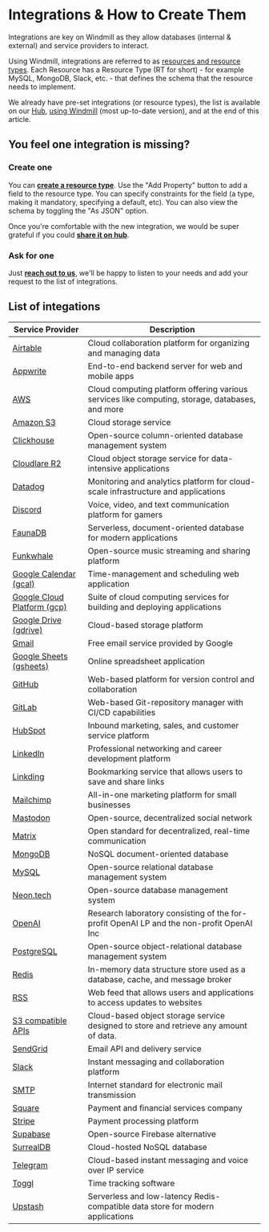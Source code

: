 # Integrations & How to Create Them

Integrations are key on Windmill as they allow databases (internal & external) and service providers to interact.

Using Windmill, integrations are referred to as [resources and resource types](../core_concepts/3_resources_and_types/index.md). Each Resource has a Resource Type (RT for short) - for example MySQL, MongoDB, Slack, etc. - that defines the schema that the resource needs to implement.

We already have pre-set integrations (or resource types), the list is available on our [Hub](https://hub.windmill.dev/resources), [using Windmill](https://docs.windmill.dev/docs/getting_started/how_to_use_windmill) (most up-to-date version), and at the end of this article.

## You feel one integration is missing?

### Create one

You can **[create a resource type](../core_concepts/3_resources_and_types/index.md#create-a-resource-type)**. Use the "Add Property" button to add a field to the resource type. You can specify constraints for the field (a type, making it mandatory, specifying a default, etc). You can also view the schema by toggling the "As JSON" option.

Once you're comfortable with the new integration, we would be super grateful if you could **[share it on hub](https://docs.windmill.dev/docs/misc/share_on_hub)**.

### Ask for one

Just **[reach out to us](../misc/6_getting_help/index.md)**, we'll be happy to listen to your needs and add your request to the list of integrations.


## List of integations

<!-- Add gdocs when validated -->

| Service Provider | Description |
| --- | --- |
| [Airtable](./airtable.md) | Cloud collaboration platform for organizing and managing data |
| [Appwrite](./appwrite.md) | End-to-end backend server for web and mobile apps |
| [AWS](./aws.md) | Cloud computing platform offering various services like computing, storage, databases, and more |
| [Amazon S3](./aws-s3.md) | Cloud storage service |
| [Clickhouse](./clickhouse.md) | Open-source column-oriented database management system |
| [Cloudlare R2](./cloudlare-r2.md) | Cloud object storage service for data-intensive applications |
| [Datadog](./datadog.md) | Monitoring and analytics platform for cloud-scale infrastructure and applications |
| [Discord](./discord.md) | Voice, video, and text communication platform for gamers |
| [FaunaDB](./faunadb.md) | Serverless, document-oriented database for modern applications |
| [Funkwhale](./funkwhale.md) | Open-source music streaming and sharing platform |
| [Google Calendar (gcal)](./gcal.md) | Time-management and scheduling web application |
| [Google Cloud Platform (gcp)](./gcp.md) | Suite of cloud computing services for building and deploying applications |
| [Google Drive (gdrive)](./gdrive.md) | Cloud-based storage platform |
| [Gmail](./gmail.md) | Free email service provided by Google |
| [Google Sheets (gsheets)](./gsheets.md) | Online spreadsheet application |
| [GitHub](./github.md) | Web-based platform for version control and collaboration |
| [GitLab](./gitlab.md) | Web-based Git-repository manager with CI/CD capabilities |
| [HubSpot](./hubspot.md) | Inbound marketing, sales, and customer service platform |
| [LinkedIn](./linkedin.md) | Professional networking and career development platform |
| [Linkding](./linkding.md) | Bookmarking service that allows users to save and share links |
| [Mailchimp](./mailchimp.md) | All-in-one marketing platform for small businesses |
| [Mastodon](./mastodon.md) | Open-source, decentralized social network |
| [Matrix](./matrix.md) | Open standard for decentralized, real-time communication |
| [MongoDB](./mongodb.md) | NoSQL document-oriented database |
| [MySQL](./mysql.md) | Open-source relational database management system |
| [Neon.tech](./neon.md) | Open-source database management system |
| [OpenAI](./openai.md) | Research laboratory consisting of the for-profit OpenAI LP and the non-profit OpenAI Inc |
| [PostgreSQL](./postgresql.md) | Open-source object-relational database management system |
| [Redis](./redis.md) | In-memory data structure store used as a database, cache, and message broker |
| [RSS](./rss.md) | Web feed that allows users and applications to access updates to websites |
| [S3 compatible APIs](./s3.md) | Cloud-based object storage service designed to store and retrieve any amount of data. |
| [SendGrid](./sendgrid.md) | Email API and delivery service |
| [Slack](./slack.md) | Instant messaging and collaboration platform |
| [SMTP](./smtp.md) | Internet standard for electronic mail transmission |
| [Square](./square.md) | Payment and financial services company |
| [Stripe](./stripe.md) | Payment processing platform |
| [Supabase](./supabase.md) | Open-source Firebase alternative |
| [SurrealDB](./surrealdb.md) | Cloud-hosted NoSQL database |
| [Telegram](./telegram.md) | Cloud-based instant messaging and voice over IP service |
| [Toggl](./toggl.md) | Time tracking software |
| [Upstash](./upstash.md) | Serverless and low-latency Redis-compatible data store for modern applications |